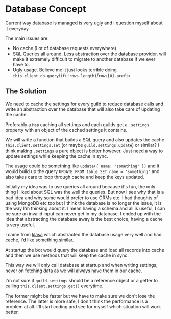 # Database Concept
Current way database is managed is very ugly and I question myself about it everyday.

The main issues are:
- No cache (Lot of database requests everywhere)
- SQL Queries all around. Less abstraction over the database provider, will make it extremely difficult to migrate to another database if we ever have to.
- Ugly usage. Believe me it just looks terrible doing `this.client.db.query`/`if(!rows.length)`/`rows[0].prefix`

## The Solution
We need to cache the settings for every guild to reduce database calls and write an abstraction over the database that will also take care of updating the cache.

Preferably a `Map` caching all settings and each guilds get a `.settings` property with an object of the cached settings it contains.

We will write a function that builds a SQL query and also updates the cache `this.client.settings.set` (or maybe `guild.settings.update`) or similar? i think making `.settings` a pure object is better however. Just need a way to update settings while keeping the cache in sync.

The usage could be something like `update({ name: "something" })` and it would build up the query `UPDATE FROM table SET name = 'something'` and also takes care to loop through cache and keep the keys updated.

Initially my idea was to use queries all around because it's fun, the only thing I liked about SQL was the well the queries. But now I see why that is a bad idea and why some would prefer to use ORMs etc. I had thoughts of using MongoDB etc too but I think the database is no longer the issue, it is the way I'm thinking about it. I mean having a schema and all is useful, I can be sure an invalid input can never get in my database. I ended up with the idea that abstracting the database away is the best choice, having a cache is very useful.

I came from [klasa](https://github.com/dirigeants/klasa) which abstracted the database usage very well and had cache, i'd like something similar.

At startup the bot would query the database and load all records into cache and then we use methods that will keep the cache in sync.

This way we will only call database at startup and when writing settings, never on fetching data as we will always have them in our cache.

I'm not sure if `guild.settings` should be a reference object or a getter to calling `this.client.settings.get()` everytime.

The former might be faster but we have to make sure we don't lose the reference. The latter is more safe, I don't think the performance is a problem at all. I'll start coding and see for myself which situation will work better.
